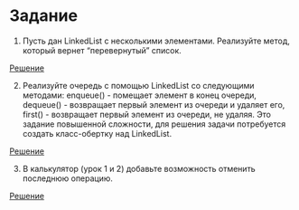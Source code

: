 
# Задание

1.  Пусть дан LinkedList с несколькими элементами. Реализуйте метод, который вернет “перевернутый” список.

[Решение](../Example_001/Task_1.java)

2. Реализуйте очередь с помощью LinkedList со следующими методами:
enqueue() - помещает элемент в конец очереди,
dequeue() - возвращает первый элемент из очереди и удаляет его,
first() - возвращает первый элемент из очереди, не удаляя.
Это задание повышенной сложности, для решения задачи потребуется создать класс-обертку над LinkedList.

[Решение](../Example_002/MyQueueDemo.java)

3. В калькулятор (урок 1 и 2) добавьте возможность отменить последнюю операцию.

[Решение](../Example_003/Task_3.java)